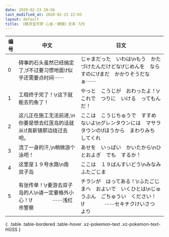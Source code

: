 ```yaml
---
date: 2020-02-23 20:56
last_modified_at: 2020-02-23 22:03
layout: default
title: 《精灵宝可梦 心金／魂银》文本 729
---
```

| 编号 | 中文 | 日文 |
| ---- | ---- | ---- |
| 0 | 碍事的石头虽然已经搞定了,\f不过要习惯地面\f似乎还需要点时间⋯⋯ | じゃまだった　いわは\nもう　かたづけたんだけどな\fじめんを　ならすのに\fまだ　かかりそうだなぁ⋯⋯ |
| 1 | 工程终于完了！\r这下就能去钓鱼了！ | やっと　こうじが　おわったよ！\rこれで　つりに　いける　ってもんだ！ |
| 2 | 这儿正在施工无法前进,\n你要是想去红莲岛的话就从\f真新镇那边绕过去吧。 | ここは　こうじちゅうで　すすめないよ\nグレンタウンには　マサラタウンの\fほうから　まわりみち　してくれ |
| 3 | 流了一身的汗,\n稍微游个泳吧！ | あせを　いっぱい　かいたから\nひとおよぎ　でも　するか！ |
| 4 | 这里是１９号水路\n南　双子岛 | ここは　１９ばんすいどう\nみなみ　ふたごじま |
| 5 | 有张传单！\r要游去双子岛的人\n请一定要格外小心！\f　　　　⋯⋯浅红市警察 | チラシが　はってある！\rふたごじまへ　およいで　いくひとは\nじゅうぶん　ごちゅうい　ください！\f　　　　⋯⋯セキチクけいさつ　より |
{: .table .table-bordered .table-hover .xz-pokemon-text .xz-pokemon-text-HGSS }